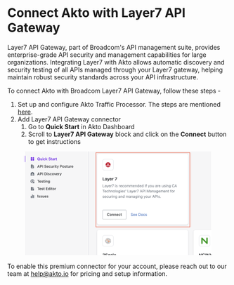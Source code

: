 # Connect Akto with Layer7 API Gateway

Layer7 API Gateway, part of Broadcom's API management suite, provides enterprise-grade API security and management capabilities for large organizations. Integrating Layer7 with Akto allows automatic discovery and security testing of all APIs managed through your Layer7 gateway, helping maintain robust security standards across your API infrastructure.

To connect Akto with Broadcom Layer7 API Gateway, follow these steps -

1. Set up and configure Akto Traffic Processor. The steps are mentioned [here](https://docs.akto.io/getting-started/traffic-processor/hybrid-saas).
2. Add Layer7 API Gateway connector
   1. Go to **Quick Start** in Akto Dashboard
   2. Scroll to **Layer7 API Gateway** block and click on the **Connect** button to get instructions

<figure><img src="../../.gitbook/assets/image (5) (1).png" alt=""><figcaption></figcaption></figure>

To enable this premium connector for your account, please reach out to our team at [help@akto.io](mailto:help@akto.io) for pricing and setup information.
